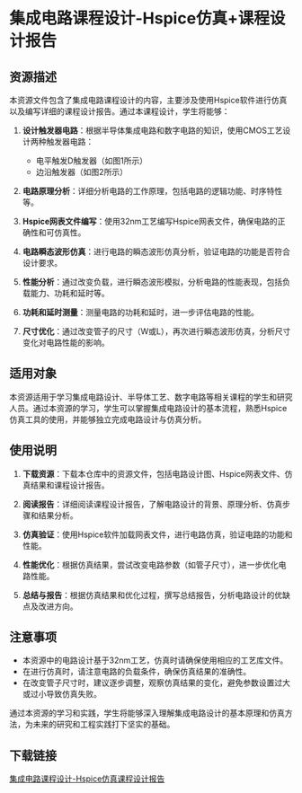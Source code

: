 # 集成电路课程设计-Hspice仿真+课程设计报告

## 资源描述

本资源文件包含了集成电路课程设计的内容，主要涉及使用Hspice软件进行仿真以及编写详细的课程设计报告。通过本课程设计，学生将能够：

1. **设计触发器电路**：根据半导体集成电路和数字电路的知识，使用CMOS工艺设计两种触发器电路：
   - 电平触发D触发器（如图1所示）
   - 边沿触发器（如图2所示）

2. **电路原理分析**：详细分析电路的工作原理，包括电路的逻辑功能、时序特性等。

3. **Hspice网表文件编写**：使用32nm工艺编写Hspice网表文件，确保电路的正确性和可仿真性。

4. **电路瞬态波形仿真**：进行电路的瞬态波形仿真分析，验证电路的功能是否符合设计要求。

5. **性能分析**：通过改变负载，进行瞬态波形模拟，分析电路的性能表现，包括负载能力、功耗和延时等。

6. **功耗和延时测量**：测量电路的功耗和延时，进一步评估电路的性能。

7. **尺寸优化**：通过改变管子的尺寸（W或L），再次进行瞬态波形仿真，分析尺寸变化对电路性能的影响。

## 适用对象

本资源适用于学习集成电路设计、半导体工艺、数字电路等相关课程的学生和研究人员。通过本资源的学习，学生可以掌握集成电路设计的基本流程，熟悉Hspice仿真工具的使用，并能够独立完成电路设计与仿真分析。

## 使用说明

1. **下载资源**：下载本仓库中的资源文件，包括电路设计图、Hspice网表文件、仿真结果和课程设计报告。

2. **阅读报告**：详细阅读课程设计报告，了解电路设计的背景、原理分析、仿真步骤和结果分析。

3. **仿真验证**：使用Hspice软件加载网表文件，进行电路仿真，验证电路的功能和性能。

4. **性能优化**：根据仿真结果，尝试改变电路参数（如管子尺寸），进一步优化电路性能。

5. **总结与报告**：根据仿真结果和优化过程，撰写总结报告，分析电路设计的优缺点及改进方向。

## 注意事项

- 本资源中的电路设计基于32nm工艺，仿真时请确保使用相应的工艺库文件。
- 在进行仿真时，请注意电路的负载条件，确保仿真结果的准确性。
- 在改变管子尺寸时，建议逐步调整，观察仿真结果的变化，避免参数设置过大或过小导致仿真失败。

通过本资源的学习和实践，学生将能够深入理解集成电路设计的基本原理和仿真方法，为未来的研究和工程实践打下坚实的基础。

## 下载链接

[集成电路课程设计-Hspice仿真课程设计报告](https://pan.quark.cn/s/ca576ecca51c)